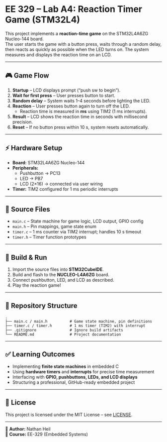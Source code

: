 # EE 329 – Lab A4: Reaction Timer Game (STM32L4)

This project implements a **reaction-time game** on the STM32L4A6ZG Nucleo-144 board.  
The user starts the game with a button press, waits through a random delay, then reacts as quickly as possible when the LED turns on. The system measures and displays the reaction time on an LCD.

---

## 🎮 Game Flow
1. **Startup** – LCD displays prompt (“push sw to begin”).  
2. **Wait for first press** – User presses button to start.  
3. **Random delay** – System waits 1–4 seconds before lighting the LED.  
4. **Reaction** – User presses button again to turn off the LED.  
   - Reaction time is measured in **ms** using TIM2 (1 ms interrupts).  
5. **Result** – LCD shows the reaction time in seconds with millisecond precision.  
6. **Reset** – If no button press within 10 s, system resets automatically.  

---

## ⚡ Hardware Setup
- **Board:** STM32L4A6ZG Nucleo-144  
- **Peripherals:**  
  - Pushbutton → PC13  
  - LED → PB7  
  - LCD (2×16) → connected via user wiring  
- **Timer:** TIM2 configured for 1 ms periodic interrupts  

---

## 🧩 Source Files
- `main.c` – State machine for game logic, LCD output, GPIO config  
- `main.h` – Pin mappings, game state enum  
- `timer.c` – 1 ms counter via TIM2 interrupt; handles 10 s timeout  
- `timer.h` – Timer function prototypes  

---

## 🚀 Build & Run
1. Import the source files into **STM32CubeIDE**.  
2. Build and flash to the **NUCLEO-L4A6ZG** board.  
3. Connect pushbutton, LED, and LCD as described.  
4. Play the reaction game!  

---

## 📂 Repository Structure
```
.
├── main.c / main.h          # Game state machine, pin definitions
├── timer.c / timer.h        # 1 ms timer (TIM2) with interrupt
├── .gitignore               # Ignore build artifacts
└── README.md                # Project documentation
```

---

## ✅ Learning Outcomes
- Implementing **finite state machines** in embedded C  
- Using **hardware timers** and **interrupts** for precise time measurement  
- Interfacing with **GPIO, pushbuttons, LEDs, and LCD displays**  
- Structuring a professional, GitHub-ready embedded project  

---

## 📜 License
This project is licensed under the MIT License – see [LICENSE](LICENSE).  

---

👤 **Author:** Nathan Heil  
📅 **Course:** EE-329 (Embedded Systems)  
